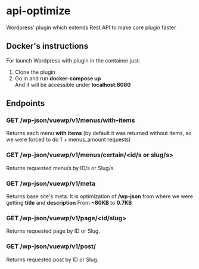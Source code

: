 # api-optimize
Wordpress' plugin which extends Rest API to make core plugin faster

## Docker's instructions
For launch Wordpress with plugin in the container just:   
1. Clone the plugin   
2. Go in and run **docker-compose up**   
And it will be accessible under **localhost:8080**   

## Endpoints

### GET /wp-json/vuewp/v1/menus/with-items
Returns each menu **with items** (by default it was returned without items, so we were forced to do 1 + menus_amount requests)

### GET /wp-json/vuewp/v1/menus/certain/<id/s or slug/s>
Returns requested menu/s by ID/s or Slug/s.

### GET /wp-json/vuewp/v1/meta
Returns base site's meta. It is optimization of **/wp-json** from where we were getting **title** and **description**
From **~80KB** to **0.7KB**

### GET /wp-json/vuewp/v1/page/<id/slug>
Returns requested page by ID or Slug.

### GET /wp-json/vuewp/v1/post/<id>
Returns requested post by ID or Slug.